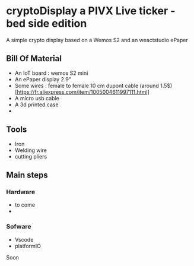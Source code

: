 # cryptoDisplay a PIVX Live ticker - bed side edition
A simple crypto display based on a Wemos S2 and an weactstudio ePaper

## Bill Of Material
- An IoT board : wemos S2 mini
- An ePaper display 2.9"
- Some wires : female to female 10 cm dupont cable (around 1.5$) [https://fr.aliexpress.com/item/1005004611997111.html]
- A micro usb cable
- A 3d printed case
- 
## Tools
- Iron
- Welding wire
- cutting pliers

## Main steps
### Hardware
- to come
- 
### Sofware
- Vscode
- platformIO


Soon
